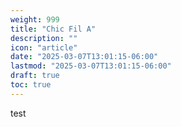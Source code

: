 ```yaml
---
weight: 999
title: "Chic Fil A"
description: ""
icon: "article"
date: "2025-03-07T13:01:15-06:00"
lastmod: "2025-03-07T13:01:15-06:00"
draft: true
toc: true
---
```



test